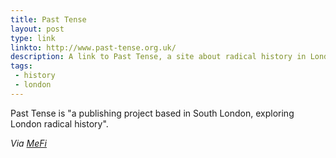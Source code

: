 ```yaml
---
title: Past Tense
layout: post
type: link
linkto: http://www.past-tense.org.uk/
description: A link to Past Tense, a site about radical history in London.
tags:
 - history
 - london
---
```

Past Tense is "a publishing project based in South London, exploring London radical history". 

_Via [MeFi](http://www.metafilter.com/86486/Cokaygne-in-my-brain "Cokaygne in my brain")_